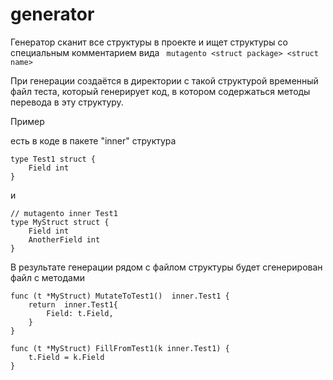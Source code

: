 # generator

Генератор сканит все структуры в проекте и ищет структуры со специальным комментарием вида
` mutagento <struct package> <struct name>`

При генерации создаётся в директории с такой структурой временный файл теста, который генерирует код, в котором содержаться методы перевода в эту структуру.

Пример

есть в коде в пакете "inner" структура

```
type Test1 struct {
    Field int
}
```
и
```
// mutagento inner Test1
type MyStruct struct {
    Field int
    AnotherField int
}
```

В результате генерации рядом с файлом структуры будет сгенерирован файл с методами

```
func (t *MyStruct) MutateToTest1()  inner.Test1 {
	return  inner.Test1{
		Field: t.Field,
	}
}

func (t *MyStruct) FillFromTest1(k inner.Test1) {
	t.Field = k.Field
}
```
